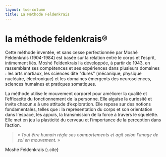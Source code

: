 ```yaml
---
layout: two-column
title: La Méthode Feldenkrais
---
```



# la méthode feldenkrais<span class="registered">&reg;</span>

Cette méthode inventée, et sans cesse perfectionnée par Moshé Feldenkrais (1904-1984) est basée sur la relation entre le corps et l’esprit, intimement liés. 
Moshé Feldenkrais l’a développée, à partir de 1943, en rassemblant ses compétences et ses expériences dans plusieurs domaines :  les arts martiaux, les sciences dite "dures" (mécanique, physique nucléaire, électronique) et les domaines émergents des neurosciences, sciences humaines et pratiques somatiques.

La méthode utilise le mouvement corporel pour améliorer la qualité et l’efficacité du fonctionnement de la personne.
Elle aiguise la curiosité et invite chacun.e à une attitude d’exploration.
Elle repose sur des notions fondamentales,  telles que : la représentation du corps et son orientation dans l'espace, les appuis, la transmission de la force à travers le squelette.
Elle met en jeu la plasticité du cerveau et l’importance de la perception dans l’action.  

> « *Tout être humain règle ses comportements et agit selon l'image de soi en mouvement.* » 

Moshé Feldenkrais
{:.cite}
